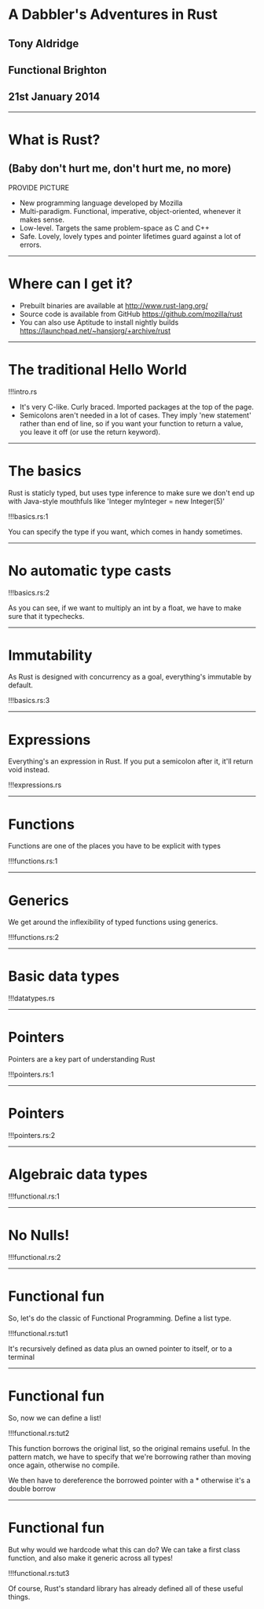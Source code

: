 # A Dabbler's Adventures in Rust
## Tony Aldridge
## Functional Brighton
## 21st January 2014

---

# What is Rust?
## (Baby don't hurt me, don't hurt me, no more)
PROVIDE PICTURE
* New programming language developed by Mozilla
* Multi-paradigm. Functional, imperative, object-oriented, whenever it makes sense.
* Low-level. Targets the same problem-space as C and C++
* Safe. Lovely, lovely types and pointer lifetimes guard against a lot of errors.

---

# Where can I get it?
* Prebuilt binaries are available at http://www.rust-lang.org/
* Source code is available from GitHub https://github.com/mozilla/rust
* You can also use Aptitude to install nightly builds https://launchpad.net/~hansjorg/+archive/rust

---

# The traditional Hello World 

!!!intro.rs

* It's very C-like. Curly braced. Imported packages at the top of the page.
* Semicolons aren't needed in a lot of cases. They imply 'new statement' rather than end of line, so if you want your function to return a value, you leave it off (or use the return keyword).

---

# The basics

Rust is staticly typed, but uses type inference to make sure we don't end up with Java-style mouthfuls like 'Integer myInteger = new Integer(5)'

!!!basics.rs:1

You can specify the type if you want, which comes in handy sometimes.

---

# No automatic type casts

!!!basics.rs:2

As you can see, if we want to multiply an int by a float, we have to make sure that it typechecks.

---

# Immutability

As Rust is designed with concurrency as a goal, everything's immutable by default.

!!!basics.rs:3

---

# Expressions
Everything's an expression in Rust. If you put a semicolon after it, it'll return void instead.

!!!expressions.rs

---

# Functions

Functions are one of the places you have to be explicit with types

!!!functions.rs:1

---

# Generics

We get around the inflexibility of typed functions using generics.

!!!functions.rs:2

---

# Basic data types

!!!datatypes.rs

---

# Pointers

Pointers are a key part of understanding Rust

!!!pointers.rs:1

---

# Pointers

!!!pointers.rs:2

---

# Algebraic data types

!!!functional.rs:1

---

# No Nulls! 

!!!functional.rs:2

---

# Functional fun 

So, let's do the classic of Functional Programming.
Define a list type.

!!!functional.rs:tut1

It's recursively defined as data plus an owned pointer to itself, or to a terminal

---

# Functional fun 

So, now we can define a list!

!!!functional.rs:tut2

This function borrows the original list, so the original remains useful. In the pattern match, we have to specify that we're borrowing rather than moving once again, otherwise no compile.

We then have to dereference the borrowed pointer with a * otherwise it's a double borrow

---

# Functional fun 

But why would we hardcode what this can do? We can take a first class function, and also make it generic across all types!

!!!functional.rs:tut3

Of course, Rust's standard library has already defined all of these useful things.
